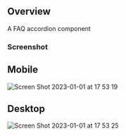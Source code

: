 ## Overview

A FAQ accordion component

### Screenshot

## Mobile

![Screen Shot 2023-01-01 at 17 53 19](https://user-images.githubusercontent.com/25332391/210186799-2d414587-5436-4216-90b0-78116de5fea2.png)

## Desktop

![Screen Shot 2023-01-01 at 17 53 25](https://user-images.githubusercontent.com/25332391/210186801-87b575c9-ac5f-46c2-8731-d97be6b87646.png)
